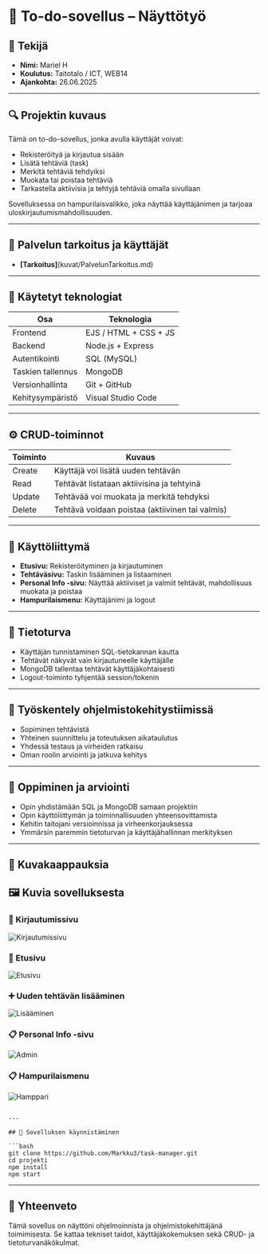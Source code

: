 # 📝 To-do-sovellus – Näyttötyö

## 👤 Tekijä

- **Nimi:** Mariel H
- **Koulutus:** Taitotalo / ICT, WEB14
- **Ajankohta:** 26.06.2025

---

## 🔍 Projektin kuvaus

Tämä on to-do-sovellus, jonka avulla käyttäjät voivat:

- Rekisteröityä ja kirjautua sisään
- Lisätä tehtäviä (task)
- Merkitä tehtäviä tehdyiksi
- Muokata tai poistaa tehtäviä
- Tarkastella aktiivisia ja tehtyjä tehtäviä omalla sivullaan

Sovelluksessa on hampurilaisvalikko, joka näyttää käyttäjänimen ja tarjoaa uloskirjautumismahdollisuuden.

---

## 🧭 Palvelun tarkoitus ja käyttäjät

- **[Tarkoitus]**(kuvat/PalvelunTarkoitus.md)
---

## 🧱 Käytetyt teknologiat

| Osa                | Teknologia                        |
| ------------------ | --------------------------------- |
| Frontend           | EJS / HTML + CSS + JS         |
| Backend            | Node.js + Express                 |
| Autentikointi      | SQL (MySQL)                       |
| Taskien tallennus  | MongoDB                           |
| Versionhallinta    | Git + GitHub                      |
| Kehitysympäristö   | Visual Studio Code                |

---

## ⚙️ CRUD-toiminnot

| Toiminto | Kuvaus                                          |
| -------- | ----------------------------------------------- |
| Create   | Käyttäjä voi lisätä uuden tehtävän              |
| Read     | Tehtävät listataan aktiivisina ja tehtyinä      |
| Update   | Tehtävää voi muokata ja merkitä tehdyksi        |
| Delete   | Tehtävä voidaan poistaa (aktiivinen tai valmis) |

---

## 🧭 Käyttöliittymä

- **Etusivu:** Rekisteröityminen ja kirjautuminen
- **Tehtäväsivu:** Taskin lisääminen ja listaaminen
- **Personal Info -sivu:** Näyttää aktiiviset ja valmiit tehtävät, mahdollisuus muokata ja poistaa
- **Hampurilaismenu:** Käyttäjänimi ja logout

---

## 🔐 Tietoturva

- Käyttäjän tunnistaminen SQL-tietokannan kautta
- Tehtävät näkyvät vain kirjautuneelle käyttäjälle
- MongoDB tallentaa tehtävät käyttäjäkohtaisesti
- Logout-toiminto tyhjentää session/tokenin

---

## 🤝 Työskentely ohjelmistokehitystiimissä

- Sopiminen tehtävistä
- Yhteinen suunnittelu ja toteutuksen aikataulutus
- Yhdessä testaus ja virheiden ratkaisu
- Oman roolin arviointi ja jatkuva kehitys

---

## 🧠 Oppiminen ja arviointi

- Opin yhdistämään SQL ja MongoDB samaan projektiin
- Opin käyttöliittymän ja toiminnallisuuden yhteensovittamista
- Kehitin taitojani versioinnissa ja virheenkorjauksessa
- Ymmärsin paremmin tietoturvan ja käyttäjähallinnan merkityksen

---

## 📸 Kuvakaappauksia

## 🖼️ Kuvia sovelluksesta

### 🔐 Kirjautumissivu
![Kirjautumissivu](kuvat/etusivu.png)

### 🔐 Etusivu
![Etusivu](kuvat/taskSivu.png)

### ➕ Uuden tehtävän lisääminen
![Lisääminen](kuvat/edit.png)

### 📋 Personal Info -sivu
![Admin](kuvat/personal.png)

### 📋 Hampurilaismenu
![Hamppari](kuvat/hamppari.png)

```

---

## 🚀 Sovelluksen käynnistäminen

```bash
git clone https://github.com/Markku3/task-manager.git
cd projekti
npm install
npm start
```

---

## 🏁 Yhteenveto

Tämä sovellus on näyttöni ohjelmoinnista ja ohjelmistokehittäjänä toimimisesta. Se kattaa tekniset taidot, käyttäjäkokemuksen sekä CRUD- ja tietoturvanäkökulmat.
